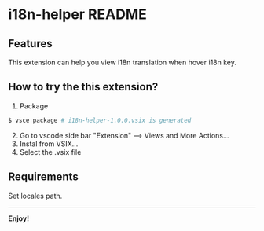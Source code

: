# i18n-helper README
## Features

This extension can help you view i18n translation when hover i18n key. 

## How to try the this extension?
1. Package
```bash
$ vsce package # i18n-helper-1.0.0.vsix is generated
```
2. Go to vscode side bar "Extension" --> Views and More Actions...
3. Instal from VSIX...
4. Select the .vsix file

## Requirements
Set locales path.

---

**Enjoy!**
